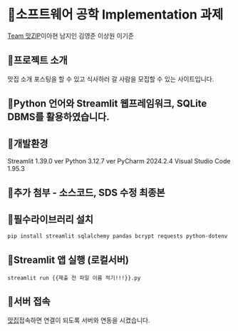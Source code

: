 # 📌소프트웨어 공학 Implementation 과제
[Team 맛ZIP](https://github.com/kgus0203/first-repository)이아현 남지인 김영준 이상원 이기준

## 📌프로젝트 소개
맛집 소개 포스팅을 할 수 있고 식사하러 갈 사람을 모집할 수 있는 사이트입니다.

## 📌Python 언어와 Streamlit 웹프레임워크, SQLite DBMS를 활용하였습니다.

## 📌개발환경
Streamlit 1.39.0 ver 
Python 3.12.7 ver
PyCharm 2024.2.4
Visual Studio Code 1.95.3

## 📌추가 첨부 - 소스코드, SDS 수정 최종본


## 📌필수라이브러리 설치
```
pip install streamlit sqlalchemy pandas bcrypt requests python-dotenv
```
## 📌Streamlit 앱 실행 (로컬서버)
```
streamlit run {{제출 전 파일 이름 적기!!!}}.py
```

## 📌서버 접속
[맛집](https://y9kxago8mpnyrpltbnrmwn.streamlit.app/,"접속하려면클릭")접속하면 연결이 되도록 서버와 연동을 시켰습니다.
